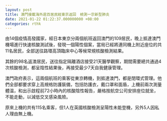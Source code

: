 ```yaml
---
layout: post
title: 澳門接載海外逾百居民經東京返回　檢測一宗新型肺炎
date: 2021-01-22 01:22:37.000000000 +08:00
categories: rthk
---
```


由14個疫情高發國家，經日本東京分兩個航班返回澳門的109居民，晚上抵達澳門機場進行快速核酸測試後，發現一個陽性個案，當局已經將連同機上附近座位的共11名居民，全部送往路環高頂臨床中心等候常規核酸檢測結果。

其餘的98名返澳居民，送往指定隔離酒店接受21天醫學觀察，期間需要總共通過4次核酸檢測，都呈陰性結果後，再接受最少7天自我健康管理。

澳門政府表示，這兩個航班的乘客從東京轉機，到抵達澳門，都是閉環式管理。他們全部都要求穿上高規格防護裝備，包括防護衣，戴口罩和面盾，上機前兩次測量體温，和出示啟程前72小時內的核酸陰性報告，嚴格按航空公司安排座位就坐，不能走動，以減低交叉感染風險。

原來上機的共有115名乘客，但1人在英國核酸檢測呈陽性未能登機，另外5人因私人理由無上機。
